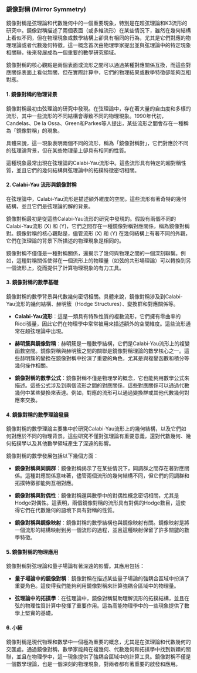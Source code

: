### 鏡像對稱 (Mirror Symmetry)

鏡像對稱是弦理論和代數幾何中的一個重要現象，特別是在超弦理論和K3流形的研究中。鏡像對稱描述了兩個表面（或多維流形）在某些情況下，雖然在幾何結構上看似不同，但在物理現象或數學結構上卻具有相同的行為，尤其是它們對應的物理理論或者代數幾何特徵。這一概念首次由物理學家提出並與弦理論中的特定現象相關聯，後來發展成為一個重要的數學研究領域。

鏡像對稱的核心觀點是兩個表面或流形之間可以通過某種對應關係互換，而這些對應關係表面上看似無關，但在實際計算中，它們的物理結果或數學特徵卻能夠互相對應。

#### 1. 鏡像對稱的物理背景

鏡像對稱最初由弦理論的研究中發現。在弦理論中，存在著大量的自由度和多樣的流形，其中一些流形的不同結構會導致不同的物理現象。1990年代初，Candelas、De la Ossa、Green和Parkes等人提出，某些流形之間會存在一種稱為「鏡像對稱」的現象。

具體來說，這一現象表明兩個不同的流形，稱為「鏡像對稱對」，它們對應於不同的弦理論背景，但在某些物理量上卻具有相同的性質。

這種現象最常出現在弦理論的Calabi-Yau流形中。這些流形具有特定的超對稱性質，並且它們的幾何結構與弦理論中的拓撲特徵密切相關。

#### 2. Calabi-Yau 流形與鏡像對稱

在弦理論中，Calabi-Yau流形是描述額外維度的空間。這些流形有著奇特的幾何結構，並且它們是弦理論的解的背景。

鏡像對稱最初是從這些Calabi-Yau流形的研究中發現的。假設有兩個不同的Calabi-Yau流形 \(X\) 和 \(Y\)，它們之間存在一種鏡像對稱對應關係，稱為鏡像對稱對。鏡像對稱的核心觀點是，儘管流形 \(X\) 和 \(Y\) 在幾何結構上有著不同的外觀，它們在弦理論的背景下所描述的物理現象是相同的。

鏡像對稱不僅僅是一種對稱關係，還揭示了幾何與物理之間的一個深刻聯繫。例如，這種對稱關係使得在一個流形上的物理量（如弦的共形場理論）可以轉換到另一個流形上，從而提供了計算物理現象的有力工具。

#### 3. 鏡像對稱的數學基礎

鏡像對稱的數學背景與代數幾何密切相關。具體來說，鏡像對稱涉及到Calabi-Yau流形的幾何結構、赫明簇（Hodge Structures）、變換群和對應關係等。

- **Calabi-Yau流形**：這是一類具有特殊性質的複數流形，它們擁有零曲率的Ricci張量，因此它們在物理學中常常被用來描述額外的空間維度。這些流形通常在超弦理論中出現。

- **赫明簇與鏡像對稱**：赫明簇是一種數學結構，它們是Calabi-Yau流形上的複變函數空間。鏡像對稱與赫明簇之間的關聯是鏡像對稱理論的數學核心之一。這些赫明簇的變換在鏡像對稱中扮演了重要的角色，尤其是與複變函數和積分等幾何操作相關。

- **鏡像對稱的數學公式**：鏡像對稱不僅是物理學的概念，它也能夠用數學公式來描述。這些公式涉及到兩個流形之間的對應關係，這些對應關係可以通過代數幾何中某些變換來表達。例如，對應的流形可以通過變換群或其他代數幾何對應來交換。

#### 4. 鏡像對稱的數學理論發展

鏡像對稱的數學理論主要集中於研究Calabi-Yau流形上的幾何結構，以及它們如何對應於不同的物理背景。這些研究不僅對弦理論有重要意義，還對代數幾何、幾何拓撲學以及其他數學領域產生了深遠的影響。

鏡像對稱的數學發展包括以下幾個方面：

- **鏡像對稱與同調群**：鏡像對稱揭示了在某些情況下，同調群之間存在著對應關係。這種對應關係意味著，儘管兩個流形的幾何結構不同，但它們的同調群和拓撲特徵卻能夠互相對應。

- **鏡像對稱與對偶性**：鏡像對稱還與數學中的對偶性概念密切相關，尤其是Hodge對偶性。這表明，兩個鏡像對稱的流形具有對偶的Hodge數目，這使得它們在代數幾何的語境下具有對稱的性質。

- **鏡像對稱與鏡像映射**：鏡像對稱的數學結構也與鏡像映射有關。鏡像映射是將一個流形的結構映射到另一個流形的過程，並且這種映射保留了許多關鍵的數學特徵。

#### 5. 鏡像對稱的物理應用

鏡像對稱對弦理論和量子場論有著深遠的影響。其應用包括：

- **量子場論中的鏡像對稱**：鏡像對稱在描述某些量子場論的強耦合區域中扮演了重要角色。這使得我們能夠利用鏡像對稱來計算強耦合區域中的物理量。

- **弦理論中的拓撲學**：在弦理論中，鏡像對稱幫助理解流形的拓撲結構，並且在弦的物理性質計算中發揮了重要作用。這為高能物理學中的一些現象提供了數學上堅實的基礎。

#### 6. 小結

鏡像對稱是現代物理和數學中一個極為重要的概念，尤其是在弦理論和代數幾何的交匯處。通過鏡像對稱，數學家能夠在複幾何、代數幾何和拓撲學中找到新穎的關聯，並且在物理學中，這一現象提供了強耦合區域中的計算工具。鏡像對稱不僅是一個數學理論，也是一個深刻的物理現象，對兩者都有著重要的啟發和應用。